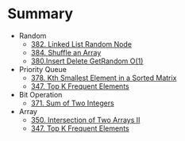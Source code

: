 # Summary

* Random
  * [382. Linked List Random Node](leetcode/382.md)
  * [384. Shuffle an Array](leetcode/384.md)
  * [380.Insert Delete GetRandom O(1)](leetcode/380.md)
* Priority Queue
    - [378. Kth Smallest Element in a Sorted Matrix](leetcode/382.md)
    - [347. Top K Frequent Elements](leetcode/347.md)
* Bit Operation
    - [371. Sum of Two Integers](leetcode/371.md)
* Array
    - [350. Intersection of Two Arrays II](leetcode/350.md)
    - [347. Top K Frequent Elements](leetcode/347.md)


